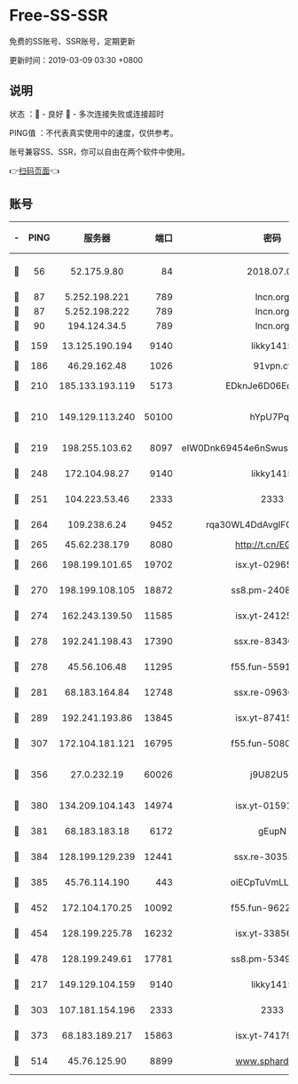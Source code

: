 # Free-SS-SSR

免费的SS账号、SSR账号，定期更新

更新时间：2019-03-09 03:30 +0800

## 说明

状态     ：🙂 - 良好 🙁 - 多次连接失败或连接超时

PING值   ：不代表真实使用中的速度，仅供参考。

账号兼容SS、SSR，你可以自由在两个软件中使用。

👉[扫码页面](https://liesauer.github.io/Free-SS-SSR/)👈

## 账号

|-|PING|服务器|端口|密码|加密方式|区域|
|:----:|:----:|:-----:|-----:|:----:|:----:|:----:|
|🙂|56|52.175.9.80|84|2018.07.07|chacha20-ietf-poly1305|HK|
|🙂|87|5.252.198.221|789|lncn.org|rc4|JP|
|🙂|87|5.252.198.222|789|lncn.org|rc4|JP|
|🙂|90|194.124.34.5|789|lncn.org|rc4|JP|
|🙂|159|13.125.190.194|9140|likky1415|aes-256-cfb|KR|
|🙂|186|46.29.162.48|1026|91vpn.cf|rc4-md5|RU|
|🙂|210|185.133.193.119|5173|EDknJe6D06EoWDaw|aes-256-cfb|US|
|🙂|210|149.129.113.240|50100|hYpU7PqP|chacha20-ietf-poly1305|CN|
|🙂|219|198.255.103.62|8097|eIW0Dnk69454e6nSwuspv9DmS201tQ0D|aes-256-cfb|US|
|🙂|248|172.104.98.27|9140|likky1415|aes-256-cfb|JP|
|🙂|251|104.223.53.46|2333|2333|aes-256-cfb|US|
|🙂|264|109.238.6.24|9452|rqa30WL4DdAvgIFG6Fs3znzTa|aes-256-cfb|FR|
|🙂|265|45.62.238.179|8080|http://t.cn/EGJIyrl|rc4-md5|CA|
|🙂|266|198.199.101.65|19702|isx.yt-02965694|aes-256-cfb|US|
|🙂|270|198.199.108.105|18872|ss8.pm-24089859|aes-256-cfb|US|
|🙂|274|162.243.139.50|11585|isx.yt-24125616|aes-256-cfb|US|
|🙂|278|192.241.198.43|17390|ssx.re-83430216|aes-256-cfb|US|
|🙂|278|45.56.106.48|11295|f55.fun-55916918|aes-256-cfb|US|
|🙂|281|68.183.164.84|12748|ssx.re-09636957|aes-256-cfb|US|
|🙂|289|192.241.193.86|13845|isx.yt-87415016|aes-256-cfb|US|
|🙂|307|172.104.181.121|16795|f55.fun-50803874|aes-256-cfb|SG|
|🙂|356|27.0.232.19|60026|j9U82U53|xchacha20-ietf-poly1305|HK|
|🙂|380|134.209.104.143|14974|isx.yt-01591248|aes-256-cfb|SG|
|🙂|381|68.183.183.18|6172|gEupN|aes-256-cfb|SG|
|🙂|384|128.199.129.239|12441|ssx.re-30353118|aes-256-cfb|SG|
|🙂|385|45.76.114.190|443|oiECpTuVmLLxk4Ts|aes-256-cfb|AU|
|🙂|452|172.104.170.25|10092|f55.fun-96225402|aes-256-cfb|SG|
|🙂|454|128.199.225.78|16232|isx.yt-33856975|aes-256-cfb|SG|
|🙂|478|128.199.249.61|17781|ss8.pm-53490777|aes-256-cfb|SG|
|🙂|217|149.129.104.159|9140|likky1415|aes-256-cfb|CN|
|🙂|303|107.181.154.196|2333|2333|aes-256-cfb|US|
|🙂|373|68.183.189.217|15863|isx.yt-74179811|aes-256-cfb|SG|
|🙁|514|45.76.125.90|8899|www.sphard.com|aes-256-cfb|AU|
